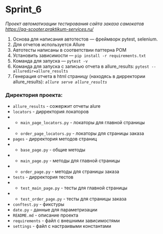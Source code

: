 # Sprint_6

*Проект автоматизации тестирования сайта заказа самокатов https://qa-scooter.praktikum-services.ru/*

1. Основа для написания автотестов — фреймворк pytest, selenium.
2. Для отчетов используется Allure
3. Автотесты написаны в соответствии паттерна POM
4. Установить зависимости — `pip install -r requirements.txt`
5. Команда для запуска — `pytest -v`
6. Команда для запуска с записью отчета в allure_results: `pytest --alluredir=allure_results`
7. Генерация отчета в html страницу (находясь в дирректории allure_results): _`allure serve allure_results`_ 

### Директория проекта:

* `allure_results` - сожержит отчеты alure
 *  `locators` - дирректория локаторов
 * * `main_page_locators.py` - локаторы для главной страницы 
 * * `order_page_locators.py` - локаторы для страницы заказа
 * `pages` - дирректория методов страниц
 * * `base_page.py` - общие методы
 * * `main_page.py` - методы для главной страницы
 * * `order_page.py` - методы для страницы заказа 
 * `tests` - дирректория тестов
 * * `test_main_page.py` - тесты для главной страницы
 * * `test_order_page.py` - тесты для страницы заказа
 * `conftest.py` -  фикстуры
 * `date.py` - данные для параметризации
 * `README.md` - описание проекта
 * `requirements` - файл с внешними зависимостями
 *  `settings` - файл с настраивыми константами